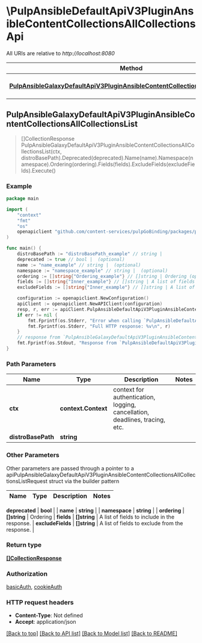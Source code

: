 # \PulpAnsibleDefaultApiV3PluginAnsibleContentCollectionsAllCollectionsApi

All URIs are relative to *http://localhost:8080*

Method | HTTP request | Description
------------- | ------------- | -------------
[**PulpAnsibleGalaxyDefaultApiV3PluginAnsibleContentCollectionsAllCollectionsList**](PulpAnsibleDefaultApiV3PluginAnsibleContentCollectionsAllCollectionsApi.md#PulpAnsibleGalaxyDefaultApiV3PluginAnsibleContentCollectionsAllCollectionsList) | **Get** /pulp_ansible/galaxy/default/api/v3/plugin/ansible/content/{distro_base_path}/collections/all-collections/ | 



## PulpAnsibleGalaxyDefaultApiV3PluginAnsibleContentCollectionsAllCollectionsList

> []CollectionResponse PulpAnsibleGalaxyDefaultApiV3PluginAnsibleContentCollectionsAllCollectionsList(ctx, distroBasePath).Deprecated(deprecated).Name(name).Namespace(namespace).Ordering(ordering).Fields(fields).ExcludeFields(excludeFields).Execute()





### Example

```go
package main

import (
    "context"
    "fmt"
    "os"
    openapiclient "github.com/content-services/pulpGoBinding/packages/pulpGoBinding"
)

func main() {
    distroBasePath := "distroBasePath_example" // string | 
    deprecated := true // bool |  (optional)
    name := "name_example" // string |  (optional)
    namespace := "namespace_example" // string |  (optional)
    ordering := []string{"Ordering_example"} // []string | Ordering (optional)
    fields := []string{"Inner_example"} // []string | A list of fields to include in the response. (optional)
    excludeFields := []string{"Inner_example"} // []string | A list of fields to exclude from the response. (optional)

    configuration := openapiclient.NewConfiguration()
    apiClient := openapiclient.NewAPIClient(configuration)
    resp, r, err := apiClient.PulpAnsibleDefaultApiV3PluginAnsibleContentCollectionsAllCollectionsApi.PulpAnsibleGalaxyDefaultApiV3PluginAnsibleContentCollectionsAllCollectionsList(context.Background(), distroBasePath).Deprecated(deprecated).Name(name).Namespace(namespace).Ordering(ordering).Fields(fields).ExcludeFields(excludeFields).Execute()
    if err != nil {
        fmt.Fprintf(os.Stderr, "Error when calling `PulpAnsibleDefaultApiV3PluginAnsibleContentCollectionsAllCollectionsApi.PulpAnsibleGalaxyDefaultApiV3PluginAnsibleContentCollectionsAllCollectionsList``: %v\n", err)
        fmt.Fprintf(os.Stderr, "Full HTTP response: %v\n", r)
    }
    // response from `PulpAnsibleGalaxyDefaultApiV3PluginAnsibleContentCollectionsAllCollectionsList`: []CollectionResponse
    fmt.Fprintf(os.Stdout, "Response from `PulpAnsibleDefaultApiV3PluginAnsibleContentCollectionsAllCollectionsApi.PulpAnsibleGalaxyDefaultApiV3PluginAnsibleContentCollectionsAllCollectionsList`: %v\n", resp)
}
```

### Path Parameters


Name | Type | Description  | Notes
------------- | ------------- | ------------- | -------------
**ctx** | **context.Context** | context for authentication, logging, cancellation, deadlines, tracing, etc.
**distroBasePath** | **string** |  | 

### Other Parameters

Other parameters are passed through a pointer to a apiPulpAnsibleGalaxyDefaultApiV3PluginAnsibleContentCollectionsAllCollectionsListRequest struct via the builder pattern


Name | Type | Description  | Notes
------------- | ------------- | ------------- | -------------

 **deprecated** | **bool** |  | 
 **name** | **string** |  | 
 **namespace** | **string** |  | 
 **ordering** | **[]string** | Ordering | 
 **fields** | **[]string** | A list of fields to include in the response. | 
 **excludeFields** | **[]string** | A list of fields to exclude from the response. | 

### Return type

[**[]CollectionResponse**](CollectionResponse.md)

### Authorization

[basicAuth](../README.md#basicAuth), [cookieAuth](../README.md#cookieAuth)

### HTTP request headers

- **Content-Type**: Not defined
- **Accept**: application/json

[[Back to top]](#) [[Back to API list]](../README.md#documentation-for-api-endpoints)
[[Back to Model list]](../README.md#documentation-for-models)
[[Back to README]](../README.md)

